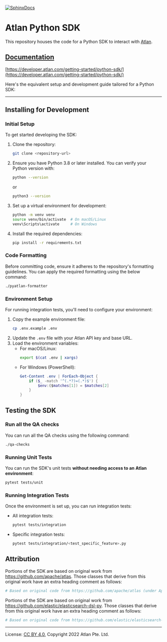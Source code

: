 <!-- SPDX-License-Identifier: CC-BY-4.0 -->
<!-- Copyright 2022 Atlan Pte. Ltd. -->

[![SphinxDocs](https://img.shields.io/badge/sphinx--docs-passing-success)](https://atlanhq.github.io/atlan-python/)

# Atlan Python SDK

This repository houses the code for a Python SDK to interact with [Atlan](https://atlan.com).

## [Documentation](https://developer.atlan.com/getting-started/python-sdk/)

[https://developer.atlan.com/getting-started/python-sdk/](https://developer.atlan.com/getting-started/python-sdk/)


Here's the equivalent setup and development guide tailored for a Python SDK:  

---

## Installing for Development

### Initial Setup
To get started developing the SDK:

1. Clone the repository:
   ```bash
   git clone <repository-url>
   ```

2. Ensure you have Python 3.8 or later installed. You can verify your Python version with:
   ```bash
   python --version
   ```
   or
   ```bash
   python3 --version
   ```

3. Set up a virtual environment for development:
   ```bash
   python -m venv venv
   source venv/bin/activate  # On macOS/Linux
   venv\Scripts\activate     # On Windows
   ```

4. Install the required dependencies:
   ```bash
   pip install -r requirements.txt
   ```

### Code Formatting
Before committing code, ensure it adheres to the repository's formatting guidelines. You can apply the required formatting using the below command:

```bash
./pyatlan-formatter
```

### Environment Setup
For running integration tests, you'll need to configure your environment:

1. Copy the example environment file:
   ```bash
   cp .env.example .env
   ```
2. Update the `.env` file with your Atlan API key and base URL.
3. Load the environment variables:
    - For macOS/Linux:
      ```bash
      export $(cat .env | xargs)
      ```
    - For Windows (PowerShell):
      ```powershell
      Get-Content .env | ForEach-Object {
          if ($_ -match '^(.*?)=(.*)$') {
              $env:($matches[1]) = $matches[2]
          }
      }
      ```

## Testing the SDK

### Run all the QA checks
You can run all the QA checks using the following command:

```bash
./qa-checks
```

### Running Unit Tests
You can run the SDK's unit tests **without needing access to an Atlan environment**:

```bash
pytest tests/unit
```

### Running Integration Tests
Once the environment is set up, you can run integration tests:

- All integration tests:
  ```bash
  pytest tests/integration
  ```
- Specific integration tests:
  ```bash
  pytest tests/integration/<test_specific_feature>.py
  ```

## Attribution

Portions of the SDK are based on original work from https://github.com/apache/atlas. Those classes that derive from this original work have an extra heading comment as follows:

```python
# Based on original code from https://github.com/apache/atlas (under Apache-2.0 license)
```

Portions of the SDK are based on original work from https://github.com/elastic/elasticsearch-dsl-py. Those classes that derive from this original work have an extra heading comment as follows:

```python
# Based on original code from https://github.com/elastic/elasticsearch-dsl-py.git (under Apache-2.0 license)
```
----
License: [CC BY 4.0](https://creativecommons.org/licenses/by/4.0/),
Copyright 2022 Atlan Pte. Ltd.
